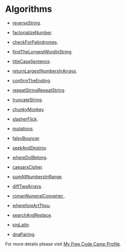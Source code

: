 # Algorithms
* [reverseString](https://www.freecodecamp.com/challenges/reverse-a-string#?solution=%0Afunction%20reverseString(str)%20%7B%0A%2F%2F%20%20%20var%20result%20%3D%20%22%22%3B%0A%2F%2F%20%20%20for(var%20i%20%3D%20str.length%3B%20i%3E%3D%200%3B%20i--)%7B%0A%2F%2F%20%20%20%20%20result%20%2B%3D%20str.charAt(i)%3B%0A%2F%2F%20%20%20%7D%0A%2F%2F%20%20%20return%20result%3B%0A%20%20var%20splitedString%20%3D%20%5B%5D%3B%0A%20%20var%20reversedString%20%3D%20%5B%5D%3B%0A%20%20splitedString%20%3D%20str.split(%22%22)%3B%0A%20%20reversedString%20%3D%20splitedString.reverse()%3B%0A%20%20return%20reversedString.join(%22%22)%3B%0A%7D%0A%0AreverseString(%22hello%22)%3B%0AreverseString(%22Greetings%20from%20Earth%22)%3B%0A).

* [factorializeNumber](https://www.freecodecamp.com/challenges/Factorialize%20a%20Number?solution=%0Afunction%20factorialize(num)%20%7B%0A%20%20if(num%20%3C%200)%7B%0A%20%20%20%20return%20-1%3B%0A%20%20%7D%20else%20if(num%20%3D%3D%3D%200)%20%7B%0A%20%20%20%20return%201%3B%0A%20%20%7D%20else%20%7B%0A%20%20%20%20return%20(num%20*%20factorialize(num%20-%201))%3B%0A%20%20%7D%0A%7D%0A%0Afactorialize(5)%3B%0A).

* [checkForPalindromes](https://www.freecodecamp.com/challenges/Check%20for%20Palindromes?solution=%0Afunction%20palindrome(str)%20%7B%0A%20%20%2F%2F%20Good%20luck!%0A%20%20%0A%20%20%20%20return%20str.replace(%2F%5B%5CW_%5D%2Fg%2C%20%27%27).toLowerCase()%20%3D%3D%3D%20str.replace(%2F%5B%5CW_%5D%2Fg%2C%20%27%27).toLowerCase().split(%27%27).reverse().join(%27%27)%3B%0A%20%20%0A%20%20%0A%7D%0A%0A%0A%0Apalindrome(%22_eye%22)%3B%0A).

* [findTheLongestWordInString](https://www.freecodecamp.com/challenges/Find%20the%20Longest%20Word%20in%20a%20String?solution=%0Afunction%20findLongestWord(str)%20%7B%0A%20%20str%20%3D%20str.split(%22%20%22).reduce(function%20(accumulator%2C%20currentValue)%20%7B%0A%20%20%20%20return%20accumulator.length%20%3E%20currentValue.length%20%3F%20accumulator%20%3A%20currentValue%3B%0A%20%20%20%20%7D)%3B%0A%20%20return%20str.length%3B%0A%7D%0A%0AfindLongestWord(%22The%20quick%20brown%20fox%20jumped%20over%20the%20lazy%20dog%22)%3B%0A).

* [titleCaseSentence](https://www.freecodecamp.com/challenges/Title%20Case%20a%20Sentence?solution=%0Afunction%20titleCase(str)%20%7B%0A%20%20return%20str.replace(%2F%5Cw%5CS*%2Fg%2C%20function(txt)%20%7B%0A%20%20%20%20return%20txt.charAt(0).toUpperCase()%20%2B%20txt.substr(1).toLowerCase()%3B%0A%20%20%7D)%3B%0A%7D%0A%0AtitleCase(%22I%27m%20a%20little%20tea%20pot%22)%3B%0A).

* [returnLargestNumbersInArrays](https://www.freecodecamp.com/challenges/Return%20Largest%20Numbers%20in%20Arrays?solution=%0Afunction%20largestOfFour(arr)%20%7B%0A%20%20%2F%2F%20You%20can%20do%20this!%0A%20%20var%20LargestArr%20%3D%20%5B%5D%3B%0A%20%20arr.map(function(val)%7B%0A%20%20%20%20var%20result%20%3D%20val.reduce(function(accumulator%2C%20currentValue)%7B%0A%20%20%20%20%20%20return%20(accumulator%20%3E%20currentValue%20%3F%20accumulator%20%3A%20currentValue)%3B%0A%20%20%20%20%20%20%7D)%3B%0A%20%20%20%20LargestArr.push(result)%3B%0A%20%20%20%20%7D)%3B%0A%20%20return%20LargestArr%3B%0A%20%20%7D%0A%0AlargestOfFour(%5B%5B4%2C%205%2C%201%2C%203%5D%2C%20%5B13%2C%2027%2C%2018%2C%2026%5D%2C%20%5B32%2C%2035%2C%2037%2C%2039%5D%2C%20%5B1000%2C%201001%2C%20857%2C%201%5D%5D)%3B%0A).

* [confirmTheEnding](https://www.freecodecamp.com/challenges/confirm-the-ending#?solution=%0Afunction%20confirmEnding(str%2C%20target)%20%7B%0A%20%20%2F%2F%20%22Never%20give%20up%20and%20good%20luck%20will%20find%20you.%22%0A%20%20%2F%2F%20--%20Falcor%0A%20%20return%20str.substring(str.length%20-%20target.length%2C%20str.length)%20%3D%3D%3D%20target%3B%0A%7D%0A%0AconfirmEnding(%22Bastian%22%2C%20%22n%22)%3B%0A).

* [repeatStringRepeatString](https://www.freecodecamp.com/challenges/repeat-a-string-repeat-a-string#?solution=%0Afunction%20repeatStringNumTimes(str%2C%20num)%20%7B%0A%20%20%2F%2F%20repeat%20after%20me%0A%20%20var%20repeatedStr%20%3D%20''%3B%0A%20%20if%20(num%20%3C%200)%20%7B%0A%20%20%20%20return%20repeatedStr%3B%0A%20%20%7D%20else%20%7B%0A%20%20%20%20for%20(var%20count%20%3D%200%3B%20count%20%3C%20num%3B%20count%2B%2B)%20%7B%0A%20%20%20%20%20%20repeatedStr%20%2B%3D%20str%3B%0A%20%20%20%20%7D%0A%20%20%7D%0A%20%20return%20repeatedStr%3B%0A%7D%0A%0ArepeatStringNumTimes(%22abc%22%2C%203)%3B%0A).

* [truncateString](https://www.freecodecamp.com/challenges/truncate-a-string#?solution=%0Afunction%20truncateString(str%2C%20num)%20%7B%0A%20%20%2F%2F%20Clear%20out%20that%20junk%20in%20your%20trunk%0A%20%20if%20(str.length%20%3C%3D%20num)%20%7B%0A%20%20%20%20return%20str%3B%0A%20%20%7D%20else%20%7B%0A%20%20%20%20return%20str.slice(0%2C%20num%20%3E%203%20%3F%20num%20-%203%20%3A%20num)%20%2B%20'...'%3B%0A%20%20%7D%0A%7D%0A%0AtruncateString(%22A-tisket%20a-tasket%20A%20green%20and%20yellow%20basket%22%2C%2011)%3B%0A).

* [chunkyMonkey](https://www.freecodecamp.com/challenges/chunky-monkey#?solution=function%20chunkArrayInGroups(arr%2C%20size)%20%7B%0A%20%20%2F%2F%20Break%20it%20up.%0A%20%20var%20result%20%3D%20%5B%5D%3B%0A%20%20for%20(var%20i%20%3D%200%3B%20i%20%3C%20arr.length%3B%20i%20%3D%20i%20%2B%20size)%20%7B%0A%20%20%20%20result.push(arr.slice(i%2C%20i%20%2B%20size))%3B%0A%20%20%7D%0A%20%20return%20result%3B%0A%7D%0A%0AchunkArrayInGroups(%5B'a'%2C%20'b'%2C%20'c'%2C%20'd'%5D%2C%202)%3B%0A).

* [slasherFlick](https://www.freecodecamp.com/challenges/slasher-flick#?solution=%0Afunction%20slasher(arr%2C%20howMany)%20%7B%0A%20%20%2F%2F%20it%20doesn't%20always%20pay%20to%20be%20first%0A%20%20arr.splice(0%2C%20howMany)%3B%0A%20%20return%20arr%3B%0A%7D%0A%0Aslasher(%5B1%2C%202%2C%203%5D%2C%202)%3B%0A).

* [mutations](https://www.freecodecamp.com/challenges/mutations#?solution=%0Afunction%20mutation(arr)%20%7B%0A%20%20var%20str0%20%3D%20arr%5B0%5D.toLowerCase().split('')%3B%0A%20%20var%20str1%20%3D%20arr%5B1%5D.toLowerCase().split('')%3B%0A%20%20var%20count%20%3D%200%3B%0A%20%20for%20(var%20i%20%3D%200%3B%20i%20%3C%20str1.length%3B%20i%2B%2B)%20%7B%0A%20%20%20%20if%20(str0.indexOf(str1%5Bi%5D)%20%3E%20-1)%20%7B%0A%20%20%20%20%20%20count%2B%2B%3B%0A%20%20%20%20%7D%0A%20%20%7D%0A%20%20return%20count%20%3D%3D%3D%20str1.length%3B%0A%7D%0A%0Amutation(%5B%22hello%22%2C%20%22hey%22%5D)%3B%0A).

* [falsyBouncer](https://www.freecodecamp.com/challenges/Falsy%20Bouncer?solution=%0Afunction%20bouncer(arr)%20%7B%0A%20%20%2F%2F%20Don%27t%20show%20a%20false%20ID%20to%20this%20bouncer.%0A%20%20return%20arr.filter(function(val)%20%7B%0A%20%20%20%20return%20!!val%3B%0A%20%20%7D)%3B%0A%7D%0A%0Abouncer(%5B7%2C%20%22ate%22%2C%20%22%22%2C%20false%2C%209%5D)%3B%0A).

* [seekAndDestroy](https://www.freecodecamp.com/challenges/Seek%20and%20Destroy?solution=%0Afunction%20destroyer(arr)%20%7B%0A%20%20%2F%2F%20Remove%20all%20the%20values%0A%20%20var%20args%20%3D%20Array.prototype.slice.call(arguments)%3B%0A%20%20return%20arr.filter(function(element)%20%7B%0A%20%20%20%20return%20args.indexOf(element)%20%3E%20-1%20%3F%20%27%27%20%3A%20element%3B%0A%20%20%7D)%3B%0A%7D%0A%0Adestroyer(%5B1%2C%202%2C%203%2C%201%2C%202%2C%203%5D%2C%202%2C%203)%3B%0A).

* [whereDoIBelong](https://www.freecodecamp.com/challenges/Where%20do%20I%20belong?solution=%0Afunction%20getIndexToIns(arr%2C%20num)%20%7B%0A%20%20%2F%2F%20Find%20my%20place%20in%20this%20sorted%20array.%0A%20%20arr.sort(function(a%2C%20b)%20%7B%0A%20%20%20%20return%20(a%20-%20b)%3B%0A%20%20%7D)%3B%0A%20%20for%20(var%20i%20%3D%200%3B%20i%20%3C%3D%20arr.length%3B%20i%2B%2B)%20%7B%0A%20%20%20%20if%20(num%20%3C%3D%20arr%5Bi%5D)%20%7B%0A%20%20%20%20%20%20return%20i%3B%0A%20%20%20%20%7D%0A%20%20%7D%0A%20%20return%20arr.length%3B%0A%7D%0A%0AgetIndexToIns(%5B40%2C%2060%5D%2C%2050)%3B%0A).

* [caesarsCipher](https://www.freecodecamp.com/challenges/caesars-cipher#?solution=%0Afunction%20rot13(str)%20%7B%20%2F%2F%20LBH%20QVQ%20VG!%0A%20%20var%20char%20%3D%20''%3B%0A%20%20var%20decryptedStr%20%3D%20''%3B%0A%20%20for%20(var%20i%20%3D%200%3B%20i%20%3C%3D%20str.length%20-%201%3B%20i%2B%2B)%20%7B%0A%20%20%20%20if%20(str%5Bi%5D)%20%7B%0A%20%20%20%20%20%20var%20charCode%20%3D%20str.charCodeAt(i)%3B%0A%20%20%20%20%20%20if%20((charCode%20%3E%3D%2065)%20%26%26%20(charCode%20%3C%3D%2090))%20%7B%0A%20%20%20%20%20%20%20%20char%20%3D%20String.fromCharCode(((charCode%20-%2065%20%2B%2013)%20%25%2026)%20%2B%2065)%3B%0A%20%20%20%20%20%20%7D%20else%20if%20((charCode%20%3E%3D%2097)%20%26%26%20(charCode%20%3C%3D%20122))%20%7B%0A%20%20%20%20%20%20%20%20char%20%3D%20String.fromCharCode(((charCode%20-%2097%20%2B%2013)%20%25%2026)%20%2B%2097)%3B%0A%20%20%20%20%20%20%7D%20else%20if%20(charCode)%20%7B%0A%20%20%20%20%20%20%20%20char%20%3D%20String.fromCharCode(charCode)%3B%0A%20%20%20%20%20%20%7D%0A%20%20%20%20%20%20decryptedStr%20%2B%3D%20char%3B%0A%20%20%20%20%7D%0A%20%20%7D%0A%20%20return%20decryptedStr%3B%0A%7D%0A%0A%2F%2F%20Change%20the%20inputs%20below%20to%20test%0Arot13(%22SERR%20PBQR%20PNZC%22)%3B%0A).

* [sumAllNumbersInRange](https://www.freecodecamp.com/challenges/sum-all-numbers-in-a-range#?solution=%0Afunction%20sumAll(arr)%20%7B%0A%20%20var%20arrSeq%20%3D%20%5B%5D%3B%0A%20%20for(var%20i%20%3D%20Math.min.apply(null%2C%20arr)%3B%20i%20%3C%3D%20Math.max.apply(null%2C%20arr)%3B%20i%2B%2B)%7B%0A%20%20%20%20arrSeq.push(i)%3B%0A%20%20%7D%0A%20%20return%20arrSeq.reduce(function(acc%2C%20pre)%7B%0A%20%20%20%20return%20acc%20%2B%20pre%3B%0A%20%20%7D%2C%200)%3B%0A%7D%0A%0AsumAll(%5B1%2C%204%5D)%3B%0A).

* [diffTwoArrays](https://www.freecodecamp.com/challenges/Diff%20Two%20Arrays?solution=%0Afunction%20diffArray(arr1%2C%20arr2)%20%7B%0A%20%20var%20newArr%20%3D%20%5B%5D%3B%0A%20%20%2F%2F%20Same%2C%20same%3B%20but%20different.%0A%20%20var%20firstArray%2C%20secondArray%3B%0A%20%20if%20(arr1.length%20%3E%3D%20arr2.length)%20%7B%0A%20%20%20%20firstArray%20%3D%20arr1%3B%0A%20%20%20%20secondArray%20%3D%20arr2%3B%0A%20%20%7D%20else%20%7B%0A%20%20%20%20firstArray%20%3D%20arr2%3B%0A%20%20%20%20secondArray%20%3D%20arr1%3B%0A%20%20%7D%0A%20%20var%20firstArrayResult%20%3D%20firstArray.filter(function(first)%20%7B%0A%20%20%20%20return%20secondArray.indexOf(first)%20%3C%200%20%3F%20first%20%3A%20%27%27%3B%0A%20%20%7D)%3B%0A%20%20var%20secondArrayResult%20%3D%20secondArray.filter(function(second)%20%7B%0A%20%20%20%20return%20firstArray.indexOf(second)%20%3C%200%20%3F%20second%20%3A%20%27%27%3B%0A%20%20%7D)%3B%0A%20%20return%20newArr.concat(firstArrayResult%2C%20secondArrayResult)%3B%0A%7D%0A%0AdiffArray(%5B1%2C%202%2C%203%2C%205%5D%2C%20%5B1%2C%202%2C%203%2C%204%2C%205%5D)%3B%0A).

* [romanNumeralConverter ](https://www.freecodecamp.com/challenges/Roman%20Numeral%20Converter?solution=%0Afunction%20convertToRoman(num)%20%7B%0A%20%20decToRoman%20%3D%20%22%22%3B%0A%20%20romanNumericals%20%3D%20%5B%27M%27%2C%20%27CM%27%2C%20%27D%27%2C%20%27CD%27%2C%20%27C%27%2C%20%27XC%27%2C%20%27L%27%2C%20%27XL%27%2C%20%27X%27%2C%20%27IX%27%2C%20%27V%27%2C%20%27IV%27%2C%20%27I%27%5D%3B%0A%20%20decimalNumericals%20%3D%20%5B1000%2C%20900%2C%20500%2C%20400%2C%20100%2C%2090%2C%2050%2C%2040%2C%2010%2C%209%2C%205%2C%204%2C%201%5D%3B%0A%20%20for%20(var%20i%20%3D%200%3B%20i%20%3C%20romanNumericals.length%3B%20i%2B%2B)%20%7B%0A%20%20%20%20while%20(num%20%3E%3D%20decimalNumericals%5Bi%5D)%20%7B%0A%20%20%20%20%20%20decToRoman%20%2B%3D%20romanNumericals%5Bi%5D%3B%0A%20%20%20%20%20%20num%20-%3D%20decimalNumericals%5Bi%5D%3B%0A%20%20%20%20%7D%0A%20%20%7D%0A%20%20return%20decToRoman%3B%0A%7D%0A%0AconvertToRoman(36)%3B%0A).

* [whereforeArtThou](https://www.freecodecamp.com/challenges/wherefore-art-thou#?solution=%0Afunction%20whatIsInAName(collection%2C%20source)%20%7B%0A%20%20%2F%2F%20What's%20in%20a%20name%3F%0A%20%20var%20arr%20%3D%20%5B%5D%3B%0A%20%20%2F%2F%20Only%20change%20code%20below%20this%20line%0A%20%20arr%20%3D%20collection.filter(function(obj)%20%7B%0A%20%20%20%20for%20(var%20i%20%3D%200%3B%20i%20%3C%20Object.keys(source).length%3B%20i%2B%2B)%20%7B%0A%20%20%20%20%20%20if%20(!obj.hasOwnProperty(Object.keys(source)%5Bi%5D)%20%7C%7C%20obj%5BObject.keys(source)%5Bi%5D%5D%20!%3D%3D%20source%5BObject.keys(source)%5Bi%5D%5D)%20%7B%0A%20%20%20%20%20%20%20%20return%20false%3B%0A%20%20%20%20%20%20%7D%0A%20%20%20%20%7D%0A%20%20%20%20return%20true%3B%0A%20%20%7D)%3B%0A%20%20%2F%2F%20Only%20change%20code%20above%20this%20line%0A%20%20return%20arr%3B%0A%7D%0A%0AwhatIsInAName(%5B%7B%20first%3A%20%22Romeo%22%2C%20last%3A%20%22Montague%22%20%7D%2C%20%7B%20first%3A%20%22Mercutio%22%2C%20last%3A%20null%20%7D%2C%20%7B%20first%3A%20%22Tybalt%22%2C%20last%3A%20%22Capulet%22%20%7D%5D%2C%20%7B%20last%3A%20%22Capulet%22%20%7D)%3B%0A).

* [searchAndReplace](https://www.freecodecamp.com/challenges/search-and-replace#?solution=%0Afunction%20myReplace(str%2C%20before%2C%20after)%20%7B%0A%20%20var%20re%20%3D%20new%20RegExp(before%2C%20'gi')%3B%0A%20%20if%20(str.indexOf(before)%20%3E%200)%20%7B%0A%20%20%20%20if%20(%2F%5BA-Z%5D%2F.test(before%5B0%5D))%20%7B%0A%20%20%20%20%20%20after%20%3D%20after.charAt(0).toUpperCase()%20%2B%20after.slice(1)%3B%0A%20%20%20%20%7D%0A%20%20%7D%0A%20%20return%20str.replace(re%2C%20after)%3B%0A%7D%0A%0AmyReplace(%22A%20quick%20brown%20fox%20jumped%20over%20the%20lazy%20dog%22%2C%20%22jumped%22%2C%20%22leaped%22)%3B%0A).

* [pigLatin](https://www.freecodecamp.com/challenges/pig-latin#?solution=%0Afunction%20translatePigLatin(str)%20%7B%0A%20%20var%20regEx%20%3D%20(%2F%5E%5Baeiou%5D%24%2Fi)%3B%0A%20%20for%20(var%20i%20%3D%200%3B%20i%20%3C%3D%20str.length%20-%201%3B%20i%2B%2B)%20%7B%0A%20%20%20%20if%20(regEx.test(str%5B0%5D))%20%7B%0A%20%20%20%20%20%20return%20str%20%2B%20'way'%3B%0A%20%20%20%20%7D%20else%20if%20(regEx.test(str%5Bi%5D))%20%7B%0A%20%20%20%20%20%20return%20str.substring(i)%20%2B%20str.substring(0%2C%20i)%20%2B%20'ay'%3B%0A%20%20%20%20%7D%0A%20%20%7D%0A%7D%0A%0AtranslatePigLatin(%22consonant%22)%3B%0A).

* [dnaPairing](https://www.freecodecamp.com/challenges/dna-pairing#?solution=%0Afunction%20pairElement(str)%20%7B%0A%20%20var%20A%20%3D%20%5B'A'%2C%20'T'%5D%3B%0A%20%20var%20T%20%3D%20%5B'T'%2C%20'A'%5D%3B%0A%20%20var%20G%20%3D%20%5B'G'%2C%20'C'%5D%3B%0A%20%20var%20C%20%3D%20%5B'C'%2C%20'G'%5D%3B%0A%20%20var%20res%20%3D%20%5B%5D%3B%0A%20%20for%20(var%20i%20%3D%200%3B%20i%20%3C%3D%20str.length%20-%201%3B%20i%2B%2B)%20%7B%0A%20%20%20%20switch%20(str%5Bi%5D)%20%7B%0A%20%20%20%20%20%20case%20'A'%3A%0A%20%20%20%20%20%20%20%20res.push(A)%3B%0A%20%20%20%20%20%20%20%20break%3B%0A%20%20%20%20%20%20case%20'T'%3A%0A%20%20%20%20%20%20%20%20res.push(T)%3B%0A%20%20%20%20%20%20%20%20break%3B%0A%20%20%20%20%20%20case%20'G'%3A%0A%20%20%20%20%20%20%20%20res.push(G)%3B%0A%20%20%20%20%20%20%20%20break%3B%0A%20%20%20%20%20%20default%3A%0A%20%20%20%20%20%20%20%20res.push(C)%3B%0A%20%20%20%20%20%20%20%20break%3B%0A%20%20%20%20%7D%0A%20%20%7D%0A%20%20return%20res%3B%0A%7D%0A%0ApairElement(%22GCG%22)%3B%0A).

For more details please visit [My Free Code Camp Profile](https://www.freecodecamp.com/aadhikar).

<!-- 
* [link](url).
  -->